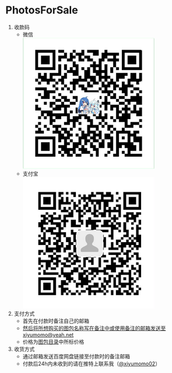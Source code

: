 # PhotosForSale
1. 收款码
    - 微信  
    ![微信收款码](https://github.com/XiyuMomo/PhotosForSale/blob/main/ReadMeImages/wechat.png)
    - 支付宝  
    ![支付宝收款码](https://github.com/XiyuMomo/PhotosForSale/blob/main/ReadMeImages/alipay.png)
2. 支付方式
    - 首先在付款时备注自己的邮箱
    - 然后将所想购买的图包名称写在备注中或使用备注的邮箱发送至xiyumomo@yeah.net
    - 价格为[图包目录](https://github.com/XiyuMomo/PhotosForSale/tree/main/%E5%9B%BE%E5%8C%85%E7%9B%AE%E5%BD%95)中所标价格
3. 收货方式
    - 通过邮箱发送百度网盘链接至付款时的备注邮箱
    - 付款后24h内未收到的请在推特上联系我（[@xiyumomo02](https://twitter.com/XiyuMomo02)）